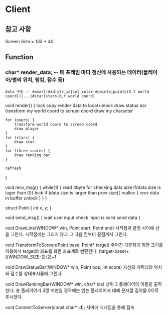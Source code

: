 

# Client
## 참고 사항
Screen Size = 133 * 40

## Function

### char* render_data; -- 매 프레임 마다 갱신에 사용되는 데이터(플레이어/별의 위치, 랭킹, 점수 등)
	data 구조 -- #user|(#id|str_id|int_color|#points|points(X,Y world coord))|...|#star|stars(X,Y world coord)



void render() {
	lock
	copy render data to local
	unlock
	draw status bar
	transform my world coord to screen coord
	draw my character

	for (users) {
		transform world coord to screen coord
		draw player
	}
	for (stars) {
		draw star
	}
	for (three scores) {
		draw ranking bar
	}

	refresh
}




void recv_msg() {
	while(1) {
		read 4byte for checking data size
		if(data size is lager than 0){
			lock
			if (data size is larger than prev size){
				realloc
			}
			recv data in buffer
			unlock
		}
	}
}


struct Point {
	int x, y;
}


void send_msg() {
	wait user input
	check input is valid
	send data
}


void DrawLine(WINDOW* win, Point start, Point end)
	시작점과 끝점 사이에 선을 그린다. 시작점에는 그리지 않고 그 다음 칸부터 끝점까지 그린다.


void TransformToScreen(Point base, Point* target)
	주어진 기준점과 화면 크기를 이용해서 target의 좌표를 화면 좌표계로 변환한다.
	(target-base)+((WINDOW_SIZE-2)/2)+1


void DrawStatusBar(WINDOW* win, Point pos, int score)
	자신의 캐릭터의 위치와 점수를 상태표시줄에 그린다.


void DrawRankingBar(WINDOW* win, char* ids)
	상위 3 플레이어의 이름을 출력한다.
	총 플레이어가 3명 미만일 경우에는 없는 플레이어에 대해 문자열 길이를 0으로 표시한다.


void ConnectToServer(const char* id);
	서버에 닉네임을 통해 접속



